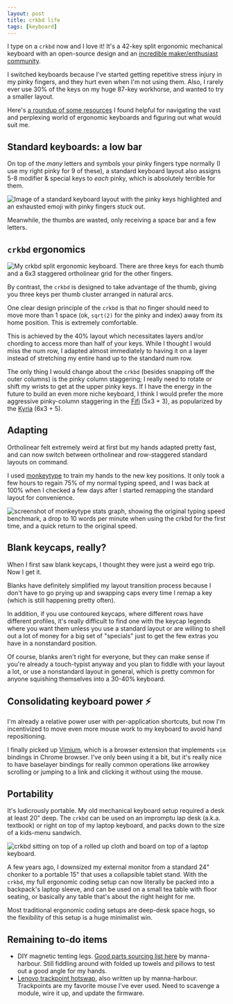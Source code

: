 ```yaml
---
layout: post
title: crkbd life
tags: [keyboard]
---
```


I type on a `crkbd` now and I love it! It's a 42-key split ergonomic mechanical keyboard with an open-source design and an [incredible maker/enthusiast community](https://reddit.com/r/crkbd).

I switched keyboards because I've started getting repetitive stress injury in my pinky fingers, and they hurt even when I'm not using them. Also, I rarely ever use 30% of the keys on my huge 87-key workhorse, and wanted to try a smaller layout.

Here's [a roundup of some resources](https://github.com/rfong/computery-resources/blob/main/ERGONOMICS.md) I found helpful for navigating the vast and perplexing world of ergonomic keyboards and figuring out what would suit me.

## Standard keyboards: a low bar

On top of the *many* letters and symbols your pinky fingers type normally (I use my right pinky for 9 of these), a standard keyboard layout also assigns 5-8 modifier & special keys to *each* pinky, which is absolutely terrible for them.

<img alt="Image of a standard keyboard layout with the pinky keys highlighted and an exhausted emoji with pinky fingers stuck out." src="{{site.baseurl}}/assets/images/2021-06-27-keeb-pinkies.png" />

Meanwhile, the thumbs are wasted, only receiving a space bar and a few letters.

## `crkbd` ergonomics

<img alt="My crkbd split ergonomic keyboard. There are three keys for each thumb and a 6x3 staggered ortholinear grid for the other fingers." src="{{site.baseurl}}/assets/images/2021-06-27-crkbd.jpeg" />

By contrast, the `crkbd` is designed to take advantage of the thumb, giving you three keys per thumb cluster arranged in natural arcs.

One clear design principle of the `crkbd` is that no finger should need to move more than 1 space (ok, `sqrt(2)` for the pinky and index) away from its home position. This is extremely comfortable.

This is achieved by the 40% layout which necessitates layers and/or chording to access more than half of your keys. While I thought I would miss the num row, I adapted almost immediately to having it on a layer instead of stretching my entire hand up to the standard num row.

The only thing I would change about the `crkbd` (besides snapping off the outer columns) is the pinky column staggering; I really need to rotate or shift my wrists to get at the upper pinky keys. If I have the energy in the future to build an even more niche keyboard, I think I would prefer the more aggressive pinky-column staggering in the [Fifi](https://github.com/raychengy/fifi_split_keeb) (5x3 + 3), as popularized by the [Kyria](https://blog.splitkb.com/blog/introducing-the-kyria) (6x3 + 5).

## Adapting

Ortholinear felt extremely weird at first but my hands adapted pretty fast, and can now switch between ortholinear and row-staggered standard layouts on command.

I used [monkeytype](https://monkeytype.com) to train my hands to the new key positions. It only took a few hours to regain 75% of my normal typing speed, and I was back at 100% when I checked a few days after I started remapping the standard layout for convenience.

<img alt="screenshot of monkeytype stats graph, showing the original typing speed benchmark, a drop to 10 words per minute when using the crkbd for the first time, and a quick return to the original speed." src="{{site.baseurl}}/assets/images/2021-06-27-monkeytype.jpeg" />

## Blank keycaps, really?

When I first saw blank keycaps, I thought they were just a weird ego trip. Now I get it.

Blanks have definitely simplified my layout transition process because I don't have to go prying up and swapping caps every time I remap a key (which is still happening pretty often).

In addition, if you use contoured keycaps, where different rows have different profiles, it's really difficult to find one with the keycap legends where you want them unless you use a standard layout or are willing to shell out a lot of money for a big set of "specials" just to get the few extras you have in a nonstandard position.

Of course, blanks aren't right for everyone, but they can make sense if you're already a touch-typist anyway and you plan to fiddle with your layout a lot, or use a nonstandard layout in general, which is pretty common for anyone squishing themselves into a 30-40% keyboard.

## Consolidating keyboard power ⚡

I'm already a relative power user with per-application shortcuts, but now I'm incentivized to move even more mouse work to my keyboard to avoid hand repositioning.

I finally picked up [Vimium](https://vimium.github.io/), which is a browser extension that implements `vim` bindings in Chrome browser. I've only been using it a bit, but it's really nice to have baselayer bindings for really common operations like arrowkey scrolling or jumping to a link and clicking it without using the mouse.

## Portability

It's ludicrously portable. My old mechanical keyboard setup required a desk at least 20" deep. The `crkbd` can be used on an impromptu lap desk (a.k.a. textbook) or right on top of my laptop keyboard, and packs down to the size of a kids-menu sandwich.

<img alt="crkbd sitting on top of a rolled up cloth and board on top of a laptop keyboard." src="{{site.baseurl}}/assets/images/2021-06-27-crkbd-on-laptop.jpg" />

A few years ago, I downsized my external monitor from a standard 24" chonker to a portable 15" that uses a collapsible tablet stand. With the `crkbd`, my full ergonomic coding setup can now literally be packed into a backpack's laptop sleeve, and can be used on a small tea table with floor seating, or basically any table that's about the right height for me.

Most traditional ergonomic coding setups are deep-desk space hogs, so the flexibility of this setup is a huge minimalist win.

## Remaining to-do items

- DIY magnetic tenting legs. [Good parts sourcing list here](https://www.reddit.com/r/MechanicalKeyboards/comments/ebf228/diy_magnetic_tent_legs/) by manna-harbour. Still fiddling around with folded up towels and pillows to test out a good angle for my hands.
- [Lenovo trackpoint hotswap](https://github.com/manna-harbour/crkbd/tree/master/trackpoint), also written up by manna-harbour. Trackpoints are my favorite mouse I've ever used. Need to scavenge a module, wire it up, and update the firmware.
